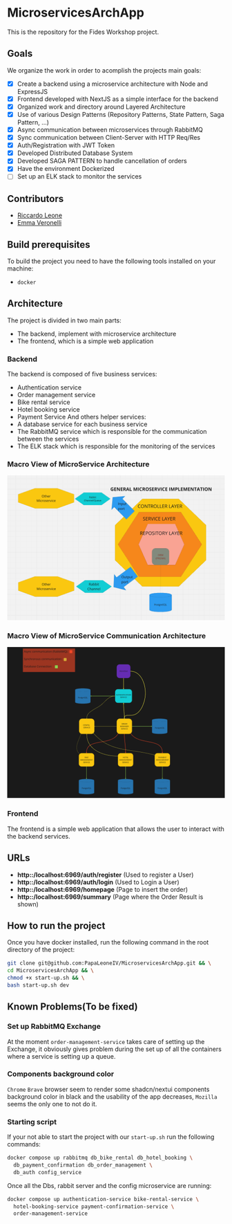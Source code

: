 # MicroservicesArchApp

This is the repository for the Fides Workshop project.

## Goals

We organize the work in order to acomplish the projects main goals:

- [X] Create a backend using a microservice architecture with Node and ExpressJS
- [X] Frontend developed with NextJS as a simple interface for the backend
- [X] Organized work and directory around Layered Architecture
- [X] Use of various Design Patterns (Repository Patterns, State Pattern, Saga Pattern, ...) 
- [X] Async communication between microservices through RabbitMQ
- [X] Sync communication between Client-Server with HTTP Req/Res
- [X] Auth/Registration with JWT Token
- [X] Developed Distributed Database System
- [X] Developed SAGA PATTERN to handle cancellation of orders
- [X] Have the environment Dockerized
- [ ] Set up an ELK stack to monitor the services

## Contributors
- [Riccardo Leone](https://github.com/PapaLeoneIV)
- [Emma Veronelli](https://github.com/minestrinad)

## Build prerequisites
To build the project you need to have the following tools installed on your machine:
- `docker`

## Architecture
The project is divided in two main parts:
- The backend, implement with microservice architecture
- The frontend, which is a simple web application

### Backend
The backend is composed of five business services:
- Authentication service
- Order management service 
- Bike rental service 
- Hotel booking service
- Payment Service
And others helper services:
- A database service for each business service
- The RabbitMQ service which is responsible for the communication between the services
- The ELK stack which is responsible for the monitoring of the services

### Macro View of MicroService Architecture
![docs/images/GeneralMicroArchitecture](./docs/images/GeneralMicroArchitecture.png)

### Macro View of MicroService Communication Architecture
![docs/images/CommunicationArchitecture](./docs/images/CommunicationArchitecture.png)

### Frontend
The frontend is a simple web application that allows the user to interact with the backend services.

## URLs
- **http::/localhost:6969/auth/register** (Used to register a User)
- **http::/localhost:6969/auth/login** (Used to Login a User)
- **http::/localhost:6969/homepage** (Page to insert the order)
- **http::/localhost:6969/summary** (Page where the Order Result is shown)


## How to run the project
Once you have docker installed, run the following command in the root directory of the project:
```bash
git clone git@github.com:PapaLeoneIV/MicroservicesArchApp.git && \
cd MicroservicesArchApp && \
chmod +x start-up.sh && \
bash start-up.sh dev
```

## Known Problems(To be fixed)

### Set up RabbitMQ Exchange
At the moment `order-management-service` takes care of setting up the Exchange, it obviously gives problem 
during the set up of all the containers where a service is setting up a queue. 

### Components background color
`Chrome` `Brave` browser seem to render some shadcn/nextui components background color in black and the usability of the app decreases, `Mozilla` seems the only one to not do it.

### Starting script

If your not able to start the project with our `start-up.sh` run the following commands:
```bash
docker compose up rabbitmq db_bike_rental db_hotel_booking \
  db_payment_confirmation db_order_management \
  db_auth config_service
```

Once all the Dbs, rabbit server and the config microservice are running: 
```bash
docker compose up authentication-service bike-rental-service \
  hotel-booking-service payment-confirmation-service \
  order-management-service
```
